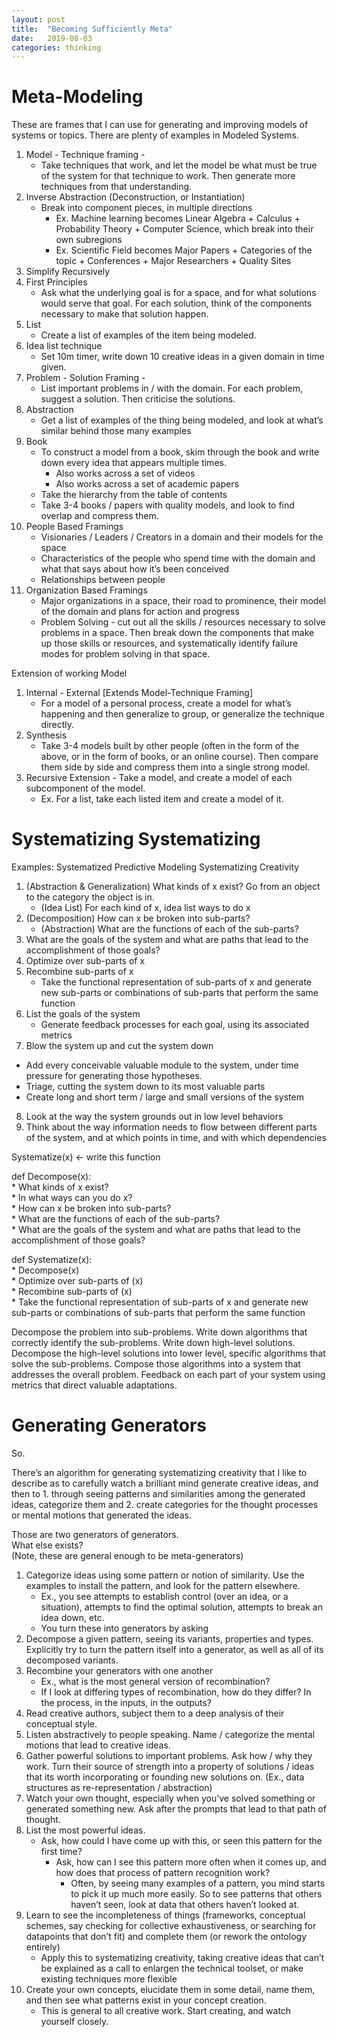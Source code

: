 ```yaml
---
layout: post
title:  "Becoming Sufficiently Meta"
date:   2019-08-03
categories: thinking
---
```


# Meta-Modeling

These are frames that I can use for generating and improving models of systems or topics. There are plenty of examples in Modeled Systems.

1. Model - Technique framing - 
	* Take techniques that work, and let the model be what must be true of the system for that technique to work. Then generate more techniques from that understanding.
2. Inverse Abstraction (Deconstruction, or Instantiation)
	* Break into component pieces, in multiple directions
		* Ex. Machine learning becomes Linear Algebra + Calculus + Probability Theory + Computer Science, which break into their own subregions
		* Ex. Scientific Field becomes Major Papers + Categories of the topic + Conferences + Major Researchers + Quality Sites
3. Simplify Recursively
4. First Principles
	* Ask what the underlying goal is for a space, and for what solutions would serve that goal. For each solution, think of the components necessary to make that solution happen.
5. List
	* Create a list of examples of the item being modeled.
6. Idea list technique
	* Set 10m timer, write down 10 creative ideas in a given domain in time given.
7. Problem - Solution Framing - 
	* List important problems in / with the domain. For each problem, suggest a solution. Then criticise the solutions.
8. Abstraction
	* Get a list of examples of the thing being modeled, and look at what’s similar behind those many examples
9. Book
	* To construct a model from a book, skim through the book and write down every idea that appears multiple times.
		* Also works across a set of videos
		* Also works across a set of academic papers
	* Take the hierarchy from the table of contents
	* Take 3-4 books / papers with quality models, and look to find overlap and compress them.
11. People Based Framings
	* Visionaries / Leaders / Creators in a domain and their models for the space
	* Characteristics of the people who spend time with the domain and what that says about how it’s been conceived
	* Relationships between people
12. Organization Based Framings
	* Major organizations in a space, their road to prominence, their model of the domain and plans for action and progress
	* Problem Solving - cut out all the skills / resources necessary to solve problems in a space. Then break down the components that make up those skills or resources, and systematically identify failure modes for problem solving in that space.


Extension of working Model
1. Internal - External [Extends Model-Technique Framing]
	* For a model of a personal process, create a model for what’s happening and then generalize to group, or generalize the technique directly.
2. Synthesis
	* Take 3-4 models built by other people (often in the form of the above, or in the form of books, or an online course). Then compare them side by side and compress them into a single strong model.
3. Recursive Extension - Take a model, and create a model of each subcomponent of the model. 
	* Ex. For a list, take each listed item and create a model of it.


# Systematizing Systematizing

Examples:
Systematized Predictive Modeling
Systematizing Creativity


1. (Abstraction & Generalization) What kinds of x exist? Go from an object to the category the object is in.
	* (Idea List) For each kind of x, idea list ways to do x
2. (Decomposition) How can x be broken into sub-parts?
	* (Abstraction) What are the functions of each of the sub-parts?
3. What are the goals of the system and what are paths that lead to the accomplishment of those goals?
4. Optimize over sub-parts of x
5. Recombine sub-parts of x
	* Take the functional representation of sub-parts of x and generate new sub-parts or combinations of sub-parts that perform the same function
6. List the goals of the system
	* Generate feedback processes for each goal, using its associated metrics
7. Blow the system up and cut the system down
* Add every conceivable valuable module to the system, under time pressure for generating those hypotheses.
* Triage, cutting the system down to its most valuable parts
* Create long and short term / large and small versions of the system
8. Look at the way the system grounds out in low level behaviors
9. Think about the way information needs to flow between different parts of the system, and at which points in time, and with which dependencies

 
Systematize(x) <- write this function

def Decompose(x):  
	* What kinds of x exist?  
	* In what ways can you do x?  
	* How can x be broken into sub-parts?  
		* What are the functions of each of the sub-parts?  
	* What are the goals of the system and what are paths that lead to the accomplishment of those goals?

def Systematize(x):  
	* Decompose(x)  
	* Optimize over sub-parts of (x)  
	* Recombine sub-parts of (x)  
	* Take the functional representation of sub-parts of x and generate new sub-parts or combinations of sub-parts that perform the same function


Decompose the problem into sub-problems.
Write down algorithms that correctly identify the sub-problems.
Write down high-level solutions.
Decompose the high-level solutions into lower level, specific algorithms that solve the sub-problems.
Compose those algorithms into a system that addresses the overall problem.
Feedback on each part of your system using metrics that direct valuable adaptations.


# Generating Generators

So.

There’s an algorithm for generating systematizing creativity that I like to describe as to carefully watch a brilliant mind generate creative ideas, and then to 1. through seeing patterns and similarities among the generated ideas, categorize them and 2. create categories for the thought processes or mental motions that generated the ideas.

Those are two generators of generators.  
What else exists?  
(Note, these are general enough to be meta-generators)

1. Categorize ideas using some pattern or notion of similarity. Use the examples to install the pattern, and look for the pattern elsewhere. 
	* Ex., you see attempts to establish control (over an idea, or a situation), attempts to find the optimal solution, attempts to break an idea down, etc.
	* You turn these into generators by asking 
2. Decompose a given pattern, seeing its variants, properties and types. Explicitly try to turn the pattern itself into a generator, as well as all of its decomposed variants.
3. Recombine your generators with one another
	* Ex., what is the most general version of recombination?
	* If I look at differing types of recombination, how do they differ? In the process, in the inputs, in the outputs?
4. Read creative authors, subject them to a deep analysis of their conceptual style.
5. Listen abstractively to people speaking. Name / categorize the mental motions that lead to creative ideas. 
6. Gather powerful solutions to important problems. Ask how / why they work. Turn their source of strength into a property of solutions / ideas that its worth incorporating or founding new solutions on. (Ex., data structures as re-representation / abstraction)
7. Watch your own thought, especially when you’ve solved something or generated something new. Ask after the prompts that lead to that path of thought.
8. List the most powerful ideas.
	* Ask, how could I have come up with this, or seen this pattern for the first time?
		* Ask, how can I see this pattern more often when it comes up, and how does that process of pattern recognition work?
			* Often, by seeing many examples of a pattern, you mind starts to pick it up much more easily. So to see patterns that others haven’t seen, look at data that others haven’t looked at.
9. Learn to see the incompleteness of things (frameworks, conceptual schemes, say checking for collective exhaustiveness, or searching for datapoints that don’t fit) and complete them (or rework the ontology entirely)
	* Apply this to systematizing creativity, taking creative ideas that can’t be explained as a call to enlargen the technical toolset, or make existing techniques more flexible
10. Create your own concepts, elucidate them in some detail, name them, and then see what patterns exist in your concept creation.
	* This is general to all creative work. Start creating, and watch yourself closely.

